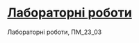 # [Лабораторні роботи](https://nadiiakhasyshyn.github.io/pm_23_24/ "Site on GitHub Pages") 
Лабораторні роботи, ПМ_23_03

